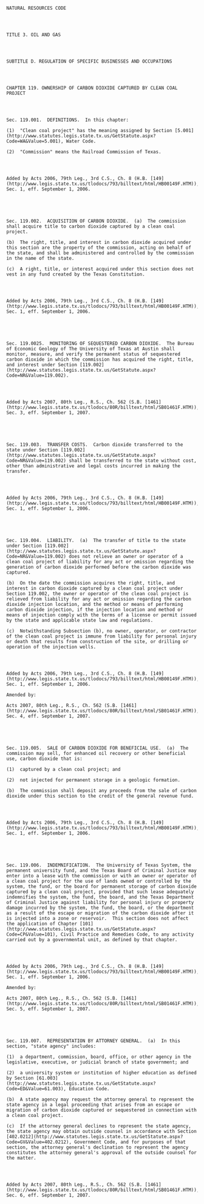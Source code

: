 ﻿
    
    
    	
    					
    
    
    NATURAL RESOURCES CODE
    
      
    
    
    TITLE 3. OIL AND GAS
    
      
    
    
    SUBTITLE D. REGULATION OF SPECIFIC BUSINESSES AND OCCUPATIONS
    
      
    
    
    CHAPTER 119. OWNERSHIP OF CARBON DIOXIDE CAPTURED BY CLEAN COAL PROJECT
    
      
    
    
    Sec. 119.001.  DEFINITIONS.  In this chapter:
    
    (1)  "Clean coal project" has the meaning assigned by Section [5.001](http://www.statutes.legis.state.tx.us/GetStatute.aspx?Code=WA&Value=5.001), Water Code.
    
    (2)  "Commission" means the Railroad Commission of Texas.
    
    
    
    
    Added by Acts 2006, 79th Leg., 3rd C.S., Ch. 8 (H.B. [149](http://www.legis.state.tx.us/tlodocs/793/billtext/html/HB00149F.HTM)), Sec. 1, eff. September 1, 2006.
    
    
    
    
    
    Sec. 119.002.  ACQUISITION OF CARBON DIOXIDE.  (a)  The commission shall acquire title to carbon dioxide captured by a clean coal project.
    
    (b)  The right, title, and interest in carbon dioxide acquired under this section are the property of the commission, acting on behalf of the state, and shall be administered and controlled by the commission in the name of the state.
    
    (c)  A right, title, or interest acquired under this section does not vest in any fund created by the Texas Constitution.
    
    
    
    
    Added by Acts 2006, 79th Leg., 3rd C.S., Ch. 8 (H.B. [149](http://www.legis.state.tx.us/tlodocs/793/billtext/html/HB00149F.HTM)), Sec. 1, eff. September 1, 2006.
    
    
    
    
    
    Sec. 119.0025.  MONITORING OF SEQUESTERED CARBON DIOXIDE.  The Bureau of Economic Geology of The University of Texas at Austin shall monitor, measure, and verify the permanent status of sequestered carbon dioxide in which the commission has acquired the right, title, and interest under Section [119.002](http://www.statutes.legis.state.tx.us/GetStatute.aspx?Code=NR&Value=119.002).
    
    
    
    
    Added by Acts 2007, 80th Leg., R.S., Ch. 562 (S.B. [1461](http://www.legis.state.tx.us/tlodocs/80R/billtext/html/SB01461F.HTM)), Sec. 3, eff. September 1, 2007.
    
    
    
    
    
    Sec. 119.003.  TRANSFER COSTS.  Carbon dioxide transferred to the state under Section [119.002](http://www.statutes.legis.state.tx.us/GetStatute.aspx?Code=NR&Value=119.002) shall be transferred to the state without cost, other than administrative and legal costs incurred in making the transfer.
    
    
    
    
    Added by Acts 2006, 79th Leg., 3rd C.S., Ch. 8 (H.B. [149](http://www.legis.state.tx.us/tlodocs/793/billtext/html/HB00149F.HTM)), Sec. 1, eff. September 1, 2006.
    
    
    
    
    
    Sec. 119.004.  LIABILITY.  (a)  The transfer of title to the state under Section [119.002](http://www.statutes.legis.state.tx.us/GetStatute.aspx?Code=NR&Value=119.002) does not relieve an owner or operator of a clean coal project of liability for any act or omission regarding the generation of carbon dioxide performed before the carbon dioxide was captured.
    
    (b)  On the date the commission acquires the right, title, and interest in carbon dioxide captured by a clean coal project under Section 119.002, the owner or operator of the clean coal project is relieved from liability for any act or omission regarding the carbon dioxide injection location, and the method or means of performing carbon dioxide injection, if the injection location and method or means of injection comply with the terms of a license or permit issued by the state and applicable state law and regulations.
    
    (c)  Notwithstanding Subsection (b), no owner, operator, or contractor of the clean coal project is immune from liability for personal injury or death that results from construction of the site, or drilling or operation of the injection wells.
    
    
    
    
    Added by Acts 2006, 79th Leg., 3rd C.S., Ch. 8 (H.B. [149](http://www.legis.state.tx.us/tlodocs/793/billtext/html/HB00149F.HTM)), Sec. 1, eff. September 1, 2006.
    
    Amended by: 
    
    Acts 2007, 80th Leg., R.S., Ch. 562 (S.B. [1461](http://www.legis.state.tx.us/tlodocs/80R/billtext/html/SB01461F.HTM)), Sec. 4, eff. September 1, 2007.
    
    
    
    
    
    Sec. 119.005.  SALE OF CARBON DIOXIDE FOR BENEFICIAL USE.  (a)  The commission may sell, for enhanced oil recovery or other beneficial use, carbon dioxide that is:
    
    (1)  captured by a clean coal project; and
    
    (2)  not injected for permanent storage in a geologic formation.
    
    (b)  The commission shall deposit any proceeds from the sale of carbon dioxide under this section to the credit of the general revenue fund.
    
    
    
    
    Added by Acts 2006, 79th Leg., 3rd C.S., Ch. 8 (H.B. [149](http://www.legis.state.tx.us/tlodocs/793/billtext/html/HB00149F.HTM)), Sec. 1, eff. September 1, 2006.
    
    
    
    
    
    Sec. 119.006.  INDEMNIFICATION.  The University of Texas System, the permanent university fund, and the Texas Board of Criminal Justice may enter into a lease with the commission or with an owner or operator of a clean coal project for the use of lands owned or controlled by the system, the fund, or the board for permanent storage of carbon dioxide captured by a clean coal project, provided that such lease adequately indemnifies the system, the fund, the board, and the Texas Department of Criminal Justice against liability for personal injury or property damage incurred by the system, the fund, the board, or the department as a result of the escape or migration of the carbon dioxide after it is injected into a zone or reservoir.  This section does not affect the application of Chapter [101](http://www.statutes.legis.state.tx.us/GetStatute.aspx?Code=CP&Value=101), Civil Practice and Remedies Code, to any activity carried out by a governmental unit, as defined by that chapter.
    
    
    
    
    Added by Acts 2006, 79th Leg., 3rd C.S., Ch. 8 (H.B. [149](http://www.legis.state.tx.us/tlodocs/793/billtext/html/HB00149F.HTM)), Sec. 1, eff. September 1, 2006.
    
    Amended by: 
    
    Acts 2007, 80th Leg., R.S., Ch. 562 (S.B. [1461](http://www.legis.state.tx.us/tlodocs/80R/billtext/html/SB01461F.HTM)), Sec. 5, eff. September 1, 2007.
    
    
    
    
    
    Sec. 119.007.  REPRESENTATION BY ATTORNEY GENERAL.  (a)  In this section, "state agency" includes:
    
    (1)  a department, commission, board, office, or other agency in the legislative, executive, or judicial branch of state government; and
    
    (2)  a university system or institution of higher education as defined by Section [61.003](http://www.statutes.legis.state.tx.us/GetStatute.aspx?Code=ED&Value=61.003), Education Code.
    
    (b)  A state agency may request the attorney general to represent the state agency in a legal proceeding that arises from an escape or migration of carbon dioxide captured or sequestered in connection with a clean coal project.
    
    (c)  If the attorney general declines to represent the state agency, the state agency may obtain outside counsel in accordance with Section [402.0212](http://www.statutes.legis.state.tx.us/GetStatute.aspx?Code=GV&Value=402.0212), Government Code, and for purposes of that section, the attorney general's declination to represent the agency constitutes the attorney general's approval of the outside counsel for the matter.
    
    
    
    
    Added by Acts 2007, 80th Leg., R.S., Ch. 562 (S.B. [1461](http://www.legis.state.tx.us/tlodocs/80R/billtext/html/SB01461F.HTM)), Sec. 6, eff. September 1, 2007.
    
    
    
    
    				
